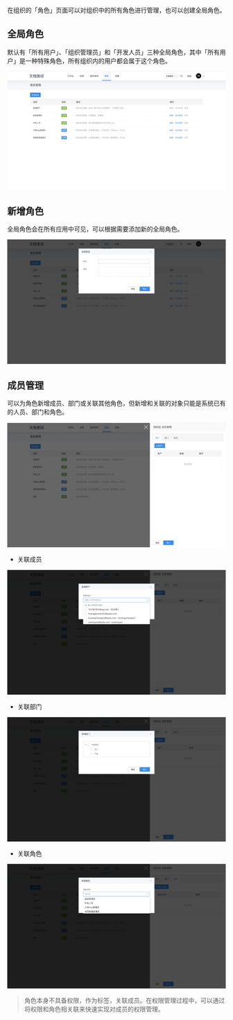 在组织的「角色」页面可以对组织中的所有角色进行管理，也可以创建全局角色。

## 全局角色

默认有「所有用户」、「组织管理员」和「开发人员」三种全局角色，其中「所有用户」是一种特殊角色，所有组织内的用户都会属于这个角色。

![image.png](/img/组织管理/角色管理/image_1c9f195.png)

## 新增角色

全局角色会在所有应用中可见，可以根据需要添加新的全局角色。

![image.png](/img/组织管理/角色管理/image_bd48b71.png)

## 成员管理

可以为角色新增成员、部门或关联其他角色，但新增和关联的对象只能是系统已有的人员、部门和角色。

![image.png](/img/组织管理/角色管理/image_b5dbf55.png)

- 关联成员

![image.png](/img/组织管理/角色管理/image_36f0b3f.png)

- 关联部门

![image.png](/img/组织管理/角色管理/image_ed3a8a9.png)

- 关联角色

![image.png](/img/组织管理/角色管理/image_6fd7b73.png)

> 角色本身不具备权限，作为标签，关联成员。在权限管理过程中，可以通过将权限和角色相关联来快速实现对成员的权限管理。
